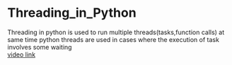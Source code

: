 # Threading_in_Python
Threading in python is used to run multiple threads(tasks,function calls) at same time
python threads are used in cases where the execution of task involves some waiting <br>
[video link](https://drive.google.com/file/d/1JmXc2PgQLVR0poJWGrr80YOFAgR_pGGV/view?usp=sharing)
